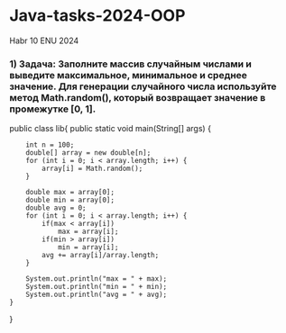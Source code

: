 # Java-tasks-2024-OOP
Habr 10 ENU 2024

### 1) Задача: Заполните массив случайным числами и выведите максимальное, минимальное и среднее значение. Для генерации случайного числа используйте метод Math.random(), который возвращает значение в промежутке [0, 1].

public class lib{
    public static void main(String[] args) {

        int n = 100;
        double[] array = new double[n];
        for (int i = 0; i < array.length; i++) {
            array[i] = Math.random();
        }

        double max = array[0]; 
        double min = array[0];
        double avg = 0;
        for (int i = 0; i < array.length; i++) {
            if(max < array[i])
                max = array[i];
            if(min > array[i])
                min = array[i];
            avg += array[i]/array.length;
        }

        System.out.println("max = " + max);
        System.out.println("min = " + min);
        System.out.println("avg = " + avg);
    }
}
